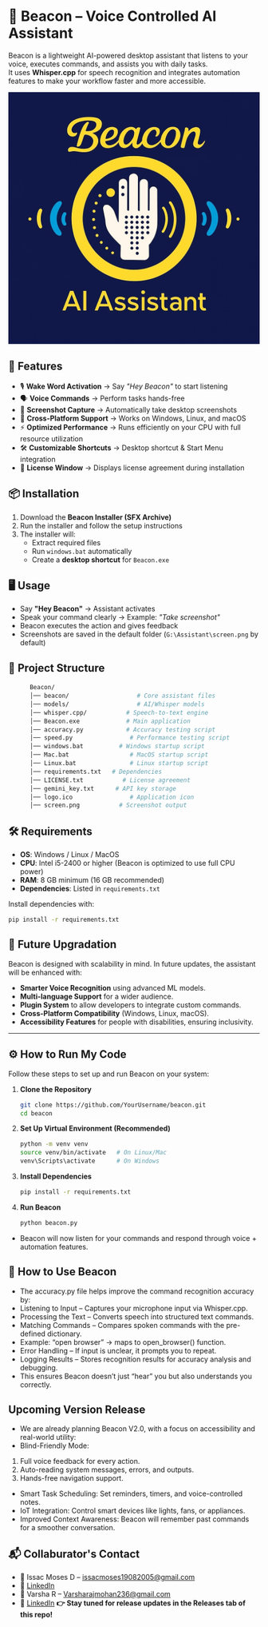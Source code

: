 # 🔹 Beacon – Voice Controlled AI Assistant  

Beacon is a lightweight AI-powered desktop assistant that listens to your voice, executes commands, and assists you with daily tasks.  
It uses **Whisper.cpp** for speech recognition and integrates automation features to make your workflow faster and more accessible.  

[![Beacon Logo](BEACON.png)](https://github.com/Issac-Moses/Beacon/blob/main/BEACON.png)


## 🚀 Features
- 🎙️ **Wake Word Activation** → Say *"Hey Beacon"* to start listening  
- 🗣️ **Voice Commands** → Perform tasks hands-free  
- 📸 **Screenshot Capture** → Automatically take desktop screenshots  
- 📂 **Cross-Platform Support** → Works on Windows, Linux, and macOS  
- ⚡ **Optimized Performance** → Runs efficiently on your CPU with full resource utilization  
- 🛠️ **Customizable Shortcuts** → Desktop shortcut & Start Menu integration  
- 📜 **License Window** → Displays license agreement during installation  



## 📦 Installation
1. Download the **Beacon Installer (SFX Archive)**  
2. Run the installer and follow the setup instructions  
3. The installer will:
   - Extract required files  
   - Run `windows.bat` automatically  
   - Create a **desktop shortcut** for `Beacon.exe`  



## 🖥️ Usage
- Say **"Hey Beacon"** → Assistant activates  
- Speak your command clearly → Example: *"Take screenshot"*  
- Beacon executes the action and gives feedback  
- Screenshots are saved in the default folder (`G:\Assistant\screen.png` by default)  



## 📁 Project Structure
```bash
      Beacon/
      │── beacon/                   # Core assistant files
      │── models/                   # AI/Whisper models
      │── whisper.cpp/           # Speech-to-text engine
      │── Beacon.exe             # Main application
      │── accuracy.py            # Accuracy testing script
      │── speed.py                # Performance testing script
      │── windows.bat          # Windows startup script
      │── Mac.bat                 # MacOS startup script
      │── Linux.bat               # Linux startup script
      │── requirements.txt   # Dependencies
      │── LICENSE.txt           # License agreement
      │── gemini_key.txt      # API key storage
      │── logo.ico                # Application icon
      │── screen.png           # Screenshot output
```

## 🛠️ Requirements
- **OS**: Windows / Linux / MacOS  
- **CPU**: Intel i5-2400 or higher (Beacon is optimized to use full CPU power)  
- **RAM**: 8 GB minimum (16 GB recommended)  
- **Dependencies**: Listed in `requirements.txt`  

Install dependencies with:
```bash
pip install -r requirements.txt
```
## 🔮 Future Upgradation  
Beacon is designed with scalability in mind. In future updates, the assistant will be enhanced with:  
- **Smarter Voice Recognition** using advanced ML models.  
- **Multi-language Support** for a wider audience.  
- **Plugin System** to allow developers to integrate custom commands.  
- **Cross-Platform Compatibility** (Windows, Linux, macOS).  
- **Accessibility Features** for people with disabilities, ensuring inclusivity.  

---

## ⚙️ How to Run My Code  

Follow these steps to set up and run Beacon on your system:  

1. **Clone the Repository**  
   ```bash
   git clone https://github.com/YourUsername/beacon.git
   cd beacon
   ```
2. **Set Up Virtual Environment (Recommended)**
   ```bash
   python -m venv venv
   source venv/bin/activate   # On Linux/Mac
   venv\Scripts\activate      # On Windows
   ```
3. **Install Dependencies**
   ```bash
   pip install -r requirements.txt
   ```
4. **Run Beacon**
   ```bash
   python beacon.py
   ```
- Beacon will now listen for your commands and respond through voice + automation features.

## 🎤 How to Use Beacon
- The accuracy.py file helps improve the command recognition accuracy by:
- Listening to Input – Captures your microphone input via Whisper.cpp.
- Processing the Text – Converts speech into structured text commands.
- Matching Commands – Compares spoken commands with the pre-defined dictionary.
- Example: “open browser” → maps to open_browser() function.
- Error Handling – If input is unclear, it prompts you to repeat.
- Logging Results – Stores recognition results for accuracy analysis and debugging.
- This ensures Beacon doesn’t just “hear” you but also understands you correctly.

## Upcoming Version Release
- We are already planning Beacon V2.0, with a focus on accessibility and real-world utility:
- Blind-Friendly Mode:
1. Full voice feedback for every action.
2. Auto-reading system messages, errors, and outputs.
3. Hands-free navigation support.
- Smart Task Scheduling: Set reminders, timers, and voice-controlled notes.
- IoT Integration: Control smart devices like lights, fans, or appliances.
- Improved Context Awareness: Beacon will remember past commands for a smoother conversation.
  
## 📬 Collaburator's Contact
- 📧 Issac Moses D – issacmoses19082005@gmail.com
- 💼 [LinkedIn](https://www.linkedin.com/in/i%EF%BD%93%EF%BD%93-a-c-m-%E5%8F%A3%EF%BD%93%E3%83%A2%EF%BD%93-d-12837831b/)
- 📧 Varsha R – Varsharajmohan236@gmail.com
- 💼 [LinkedIn](https://www.linkedin.com/in/varsha-rajmohan-ba395832a?lipi=urn%3Ali%3Apage%3Ad_flagship3_profile_view_base%3B8j8HHocuTEScbnVDAfgilw%3D%3D)
**👉 Stay tuned for release updates in the Releases tab of this repo!**
